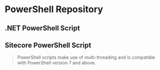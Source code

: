 # PowerShell Repository

## .NET PowerShell Script

## Sitecore PowerShell Script
> PowerShell scripts make use of multi-threading and is compatible with PowerShell version 7 and above.
